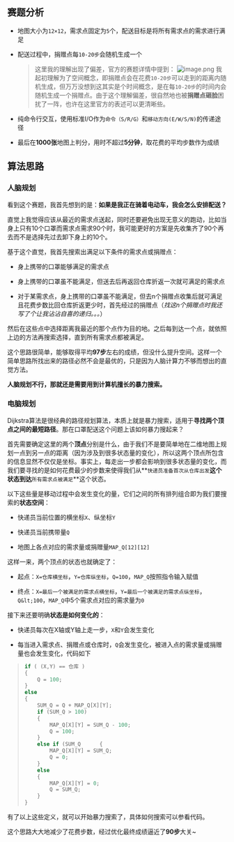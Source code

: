 ## 赛题分析

* 地图大小为`12×12`，需求点固定为`5`个，配送目标是将所有需求点的需求进行满足

* 配送过程中，捐赠点每`10-20步`会随机生成一个
  > 这里我的理解出现了偏差，官方的赛题详情中提到：
  > ![image.png](https://raw.githubusercontent.com/rainzhop/hdc-devcloud-game-mask-ch1/master/102422h6tc4wjrgwezkdpq.png)
  > 我起初理解为了空间概念，即捐赠点会在花费`10-20步`可以走到的距离内随机生成，但万万没想到这其实是个时间概念，是在每`10-20步`的时间内会随机生成一个捐赠点。由于这个理解偏差，很自然地也被**捐赠点砸脸**困扰了一阵，也许在这里官方的表述可以更清晰些。

* 纯命令行交互，使用标准I/O作为`命令（S/R/G）`和`移动方向(E/W/S/N)`的传递途径

* 最后在**1000张**地图上判分，用时不超过**5分钟**，取花费的平均步数作为成绩

## 算法思路

### 人脑规划

看到这个赛题，我首先想到的是：**如果是我正在骑着电动车，我会怎么安排配送？**

直觉上我觉得应该从最近的需求点送起，同时还要避免出现无意义的跑动，比如当身上只有10个口罩而需求点需求90个时，我可能更好的方案是先收集齐了90个再去而不是选择先过去卸下身上的10个。

基于这个直觉，我首先搜索出满足以下条件的需求点或捐赠点：

* 身上携带的口罩能够满足的需求点

* 身上携带的口罩虽不能满足，但送去后再返回仓库折返一次就可满足的需求点

* 对于某需求点，身上携带的口罩虽不能满足，但去n个捐赠点收集后就可满足且花费步数比回仓库折返更少时，首先经过的捐赠点（*找这n个捐赠点时我还写了个让我沾沾自喜的递归。。。*）

然后在这些点中选择距离我最近的那个点作为目的地。之后每到达一个点，就依照上边的方法再搜索选择，直到所有需求点都被满足。

这个思路很简单，能够取得平均**97步**左右的成绩，但没什么提升空间。这样一个简单思路所找出来的路径必然不会是最优的，只是因为人脑计算力不够而想出的直觉方法。

**人脑规划不行，那就还是需要用到计算机擅长的暴力搜索。**

### 电脑规划

Dijkstra算法是很经典的路径规划算法，本质上就是暴力搜索，适用于**寻找两个顶点之间的最短路径**。那在口罩配送这个问题上该如何暴力搜起来？

首先需要确定这里的两个**顶点**分别是什么，由于我们不是要简单地在二维地图上规划一点到另一点的距离（因为涉及到很多状态量的变化），所以这两个顶点所包含的信息显然不仅仅是坐标。事实上，每走出一步都会影响到很多状态量的变化，而我们要寻找的是如何花费最少的步数来使得我们从**`快递员准备首次从仓库出发`**这个状态到达**`所有需求点被满足`**这个状态。

以下这些量是移动过程中会发生变化的量，它们之间的所有排列组合即为我们要搜索的**状态空间**：

* 快递员当前位置的横坐标`X`、纵坐标`Y`

* 快递员当前携带量`Q`

* 地图上各点对应的需求量或捐赠量`MAP_Q[12][12]`

这样一来，两个顶点的状态也就确定了：

* 起点：`X=仓库横坐标`，`Y=仓库纵坐标`，`Q=100`，`MAP_Q`按照指令输入赋值

* 终点：`X=最后一个被满足的需求点横坐标`，`Y=最后一个被满足的需求点纵坐标`，`Q&lt;100`，`MAP_Q`中5个需求点对应的需求量为`0`

接下来还要明确**状态是如何变化的**：

* 快递员每次在X轴或Y轴上走一步，`X`和`Y`会发生变化

* 每当进入需求点、捐赠点或仓库时，`Q`会发生变化，被进入点的需求量或捐赠量也会发生变化，代码如下
> ```C++
> if ( (X,Y) == 仓库 )
> {
>     Q = 100;
> }
> else
> {
>     SUM_Q = Q + MAP_Q[X][Y];
>     if (SUM_Q > 100)
>     { 
>         MAP_Q[X][Y] = SUM_Q - 100;
>         Q = 100;
>     }
>     else if (SUM_Q      {
>         MAP_Q[X][Y] = SUM_Q;
>         Q = 0;
>     }
>     else
>     {
>         MAP_Q[X][Y] = 0;
>         Q = SUM_Q;
>     }
> }
> ```

有了以上这些定义，就可以开始暴力搜索了，具体如何搜索可以参看代码。

这个思路大大地减少了花费步数，经过优化最终成绩逼近了**90步**大关~







